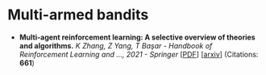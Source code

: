 # Multi-armed bandits

* **Multi-agent reinforcement learning: A selective overview of theories and algorithms.**  _K Zhang, Z Yang, T Başar - Handbook of Reinforcement Learning and …, 2021 - Springer_  [[PDF](downloaded_papers/1911.10635v2.Multi_Agent_Reinforcement_Learning_A_Selective_Overview_of_Theories_and_Algorithms.pdf)] [[arxiv](https://arxiv.org/abs/1911.10635)] (Citations: **661**)